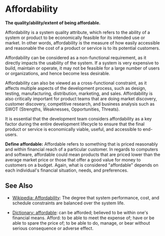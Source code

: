 # Affordability

**The quality/ability/extent of being affordable.**

<span data-chatgpt-prompt="explain affordability (system quality attribute, non-functional requirement, cross-functional constraint)">

Affordability is a system quality attribute, which refers to the ability of a system or product to be economically feasible for its intended use or market. In other words, affordability is the measure of how easily accessible and reasonable the cost of a product or service is to its potential customers.

Affordability can be considered as a non-functional requirement, as it directly impacts the usability of the system. If a system is very expensive to build, maintain or operate, it may not be feasible for a large number of users or organizations, and hence become less desirable.

Affordability can also be viewed as a cross-functional constraint, as it affects multiple aspects of the development process, such as design, testing, manufacturing, distribution, marketing, and sales. Affordability is also critically important for product teams that are doing market discovery, customer discovery, competitive research, and business analysis such as SWOT (Strengths, Weaknesses, Opportunities, Threats).

It is essential that the development team considers affordability as a key factor during the entire development lifecycle to ensure that the final product or service is economically viable, useful, and accessible to end-users.

</span>

**Define affordable:** <span data-chatgpt-prompt="define affordable (computers and software)">Affordable refers to something that is priced reasonably and within financial reach of a particular customer. In regards to computers and software, affordable could mean products that are priced lower than the average market price or those that offer a good value for money to customers on a budget. Again, what is considered "affordable" depends on each individual's financial situation, needs, and preferences.</span>

## See Also

* [Wikipedia: Affordability](https://wikipedia.org/wiki/Affordability): The degree that system performance, cost, and schedule constraints are balanced over the system life.

* [Dictionary: affordable](https://www.dictionary.com/browse/affordable): can be afforded; believed to be within one's financial means. Afford: to be able to meet the expense of; have or be able to spare the price of; to be able to do, manage, or bear without serious consequence or adverse effect.
